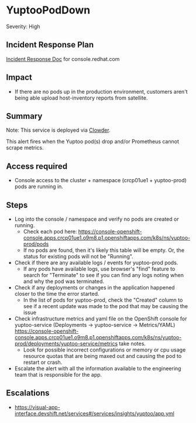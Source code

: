 # YuptooPodDown
Severity: High

## Incident Response Plan
 [Incident Response Doc](https://docs.google.com/document/d/1AyEQnL4B11w7zXwum8Boty2IipMIxoFw1ri1UZB6xJE) for console.redhat.com

## Impact
-  If there are no pods up in the production environment, customers aren't being able upload host-inventory reports from satellite.

## Summary
Note:  This service is deployed via [Clowder](https://gitlab.cee.redhat.com/service/app-interface/-/blob/master/docs/console.redhat.com/app-sops/clowder/clowder.rst).

This alert fires when the Yuptoo pod(s) drop and/or Prometheus cannot scrape metrics.

## Access required
-  Console access to the cluster + namespace (crcp01ue1 + yuptoo-prod) pods are running in.

## Steps
-  Log into the console / namespace and verify no pods are created or running.
    - Check each pod here: https://console-openshift-console.apps.crcp01ue1.o9m8.p1.openshiftapps.com/k8s/ns/yuptoo-prod/pods
    - If no pods are found, then it's likely this table will be empty. Or, the status for existing pods will not be "Running".
-  Check if there are any available logs / events for yuptoo-prod pods.
    - If any pods have available logs, use browser's "find" feature to search for "Terminate" to see if you can find any logs noting when and why the pod was terminated.
-  Check if any deployments or changes in the application happened closer to the time the error started.
    - In the list of pods for yuptoo-prod, check the "Created" column to see if a recent update was made to the pod that may be causing the issue
-  Check infrastructure metrics and yaml file on the OpenShift console for yuptoo-service (Deployments -> yuptoo-service  -> Metrics/YAML) https://console-openshift-console.apps.crcp01ue1.o9m8.p1.openshiftapps.com/k8s/ns/yuptoo-prod/deployments/yuptoo-service/metrics take notes.
    - Look for possible incorrect configurations or memory or cpu usage resource quotas that are being maxed out and causing the pod to restart or crash.
-  Escalate the alert with all the information available to the engineering team that is responsible for the app.

## Escalations
-  https://visual-app-interface.devshift.net/services#/services/insights/yuptoo/app.yml


